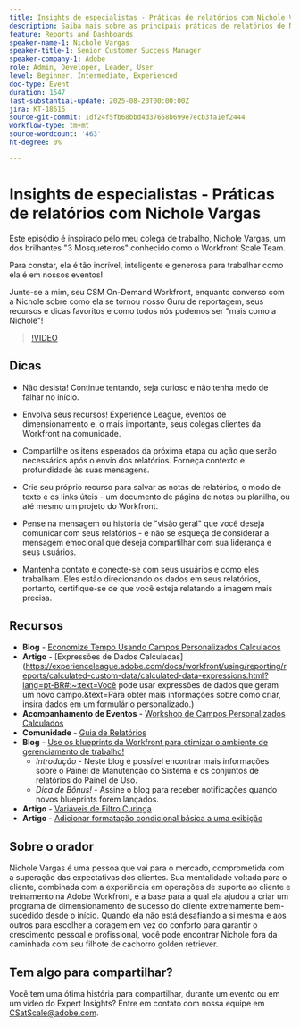 ```yaml
---
title: Insights de especialistas - Práticas de relatórios com Nichole Vargas
description: Saiba mais sobre as principais práticas de relatórios de Nichole Vargas — melhore suas habilidades em relatórios do Workfront com campos calculados, dicas de narrativa e recursos orientados pela comunidade.
feature: Reports and Dashboards
speaker-name-1: Nichole Vargas
speaker-title-1: Senior Customer Success Manager
speaker-company-1: Adobe
role: Admin, Developer, Leader, User
level: Beginner, Intermediate, Experienced
doc-type: Event
duration: 1547
last-substantial-update: 2025-08-20T00:00:00Z
jira: KT-18616
source-git-commit: 1df24f5fb68bbd4d37658b699e7ecb3fa1ef2444
workflow-type: tm+mt
source-wordcount: '463'
ht-degree: 0%

---
```



# Insights de especialistas - Práticas de relatórios com Nichole Vargas

Este episódio é inspirado pelo meu colega de trabalho, Nichole Vargas, um dos brilhantes &quot;3 Mosqueteiros&quot; conhecido como o Workfront Scale Team.

Para constar, ela é tão incrível, inteligente e generosa para trabalhar como ela é em nossos eventos! 

Junte-se a mim, seu CSM On-Demand Workfront, enquanto converso com a Nichole sobre como ela se tornou nosso Guru de reportagem, seus recursos e dicas favoritos e como todos nós podemos ser &quot;mais como a Nichole&quot;! 

>[!VIDEO](https://video.tv.adobe.com/v/3469894/?learn=on&enablevpops)

## Dicas

* Não desista! Continue tentando, seja curioso e não tenha medo de falhar no início. 
* Envolva seus recursos! Experience League, eventos de dimensionamento e, o mais importante, seus colegas clientes da Workfront na comunidade. 
* Compartilhe os itens esperados da próxima etapa ou ação que serão necessários após o envio dos relatórios. Forneça contexto e profundidade às suas mensagens.

* Crie seu próprio recurso para salvar as notas de relatórios, o modo de texto e os links úteis - um documento de página de notas ou planilha, ou até mesmo um projeto do Workfront. 
* Pense na mensagem ou história de &quot;visão geral&quot; que você deseja comunicar com seus relatórios - e não se esqueça de considerar a mensagem emocional que deseja compartilhar com sua liderança e seus usuários. 
* Mantenha contato e conecte-se com seus usuários e como eles trabalham. Eles estão direcionando os dados em seus relatórios, portanto, certifique-se de que você esteja relatando a imagem mais precisa. 

## Recursos

* **Blog** - [Economize Tempo Usando Campos Personalizados Calculados](https://experienceleaguecommunities.adobe.com/t5/workfront-blogs/save-time-using-calculated-fields-to-capture-dates-details-and/ba-p/518237?profile.language=pt)
* **Artigo** - [Expressões de Dados Calculadas]&#x200B;(https://experienceleague.adobe.com/docs/workfront/using/reporting/reports/calculated-custom-data/calculated-data-expressions.html?lang=pt-BR#:~:text=Você pode usar expressões de dados que geram um novo campo.&amp;text=Para obter mais informações sobre como criar, insira dados em um formulário personalizado.)
* **Acompanhamento de Eventos** - [Workshop de Campos Personalizados Calculados](https://experienceleaguecommunities.adobe.com/t5/workfront-discussions/follow-up-calculated-custom-fields-workshop/td-p/592725?profile.language=pt)
* **Comunidade** - [Guia de Relatórios](https://experienceleaguecommunities.adobe.com/t5/workfront-discussions/the-first-ever-adobe-workfront-customer-reporting-cookbook-is/m-p/478722?profile.language=pt#M1406)
* **Blog** - [Use os blueprints da Workfront para otimizar o ambiente de gerenciamento de trabalho!](https://experienceleaguecommunities.adobe.com/t5/workfront-blogs/use-workfront-blueprints-to-optimize-your-work-management/ba-p/547147?profile.language=pt)
   * *Introdução* - Neste blog é possível encontrar mais informações sobre o Painel de Manutenção do Sistema e os conjuntos de relatórios do Painel de Uso. 
   * *Dica de Bônus!* - Assine o blog para receber notificações quando novos blueprints forem lançados. 
* **Artigo** - [Variáveis de Filtro Curinga](https://experienceleague.adobe.com/docs/workfront/using/reporting/reports/report-elements/understand-wildcard-filter-variables.html?lang=pt-BR)
* **Artigo** - [Adicionar formatação condicional básica a uma exibição](https://experienceleague.adobe.com/docs/workfront-learn/tutorials-workfront/reporting/basic-reporting/add-basic-conditional-formatting-to-a-view.html?lang=pt-BR)

## Sobre o orador

Nichole Vargas é uma pessoa que vai para o mercado, comprometida com a superação das expectativas dos clientes. Sua mentalidade voltada para o cliente, combinada com a experiência em operações de suporte ao cliente e treinamento na Adobe Workfront, é a base para a qual ela ajudou a criar um programa de dimensionamento de sucesso do cliente extremamente bem-sucedido desde o início. Quando ela não está desafiando a si mesma e aos outros para escolher a coragem em vez do conforto para garantir o crescimento pessoal e profissional, você pode encontrar Nichole fora da caminhada com seu filhote de cachorro golden retriever. 

## Tem algo para compartilhar?

Você tem uma ótima história para compartilhar, durante um evento ou em um vídeo do Expert Insights? Entre em contato com nossa equipe em [CSatScale@adobe.com](mailto:CSatScale@adobe.com).

